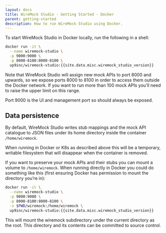 ```yaml
---
layout: docs
title: WireMock Studio - Getting Started - Docker
parent: getting-started
description: How to run WireMock Studio using Docker.
---
```


To start WireMock Studio in Docker locally, run the following in a shell:

```bash
docker run -it \
  --name wiremock-studio \
  -p 9000:9000 \
  -p 8000-8100:8000-8100 \
  up9inc/wiremock-studio:{{site.data.misc.wiremock_studio_version}}
```

Note that WireMock Studio will assign new mock APIs to port 8000 and upwards, so we expose ports 8000 to 8100
in order to access them outside the Docker network.
If you want to run more than 100 mock APIs you'll need to raise the upper limit on this range.

Port 9000 is the UI and management port so should always be exposed.


## Data persistence

By default, WireMock Studio writes stub mappings and the mock API catalogue to JSON files under its home directory inside the container `/home/wiremock`.

When running in Docker or K8s as described above this will be a temporary, writable filesystem that will disappear when the container is removed.

If you want to preserve your mock APIs and their stubs you can mount a volume to `/home/wiremock`. When running directly in Docker you could do something like this (first ensuring Docker has permission to mount the directory you’re in):

```bash
docker run -it \
  --name wiremock-studio \
  -p 9000:9000 \
  -p 8000-8100:8000-8100 \
  -v $PWD/wiremock:/home/wiremock \
  up9inc/wiremock-studio:{{site.data.misc.wiremock_studio_version}}
```

This will mount the wiremock subdirectory under the current directory as the root. This directory and its contents can be committed to source control.
